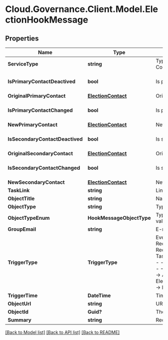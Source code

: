 # Cloud.Governance.Client.Model.ElectionHookMessage
## Properties

Name | Type | Description | Notes
------------ | ------------- | ------------- | -------------
**ServiceType** | **string** | Type enum of election, available values: Group Deactivated Contact Election, Site Collection Deactivated Contact Election              , Elect Contact, Specify contact | [optional] 
**IsPrimaryContactDeactived** | **bool** | Is primary contact deactived | [optional] [default to false]
**OriginalPrimaryContact** | [**ElectionContact**](ElectionContact.md) | Original primary contact | [optional] 
**IsPrimaryContactChanged** | **bool** | Is primary contact changed | [optional] [default to false]
**NewPrimaryContact** | [**ElectionContact**](ElectionContact.md) | New primary contact | [optional] 
**IsSecondaryContactDeactived** | **bool** | Is secondary contact deactived | [optional] [default to false]
**OriginalSecondaryContact** | [**ElectionContact**](ElectionContact.md) | Original secondary contact | [optional] 
**IsSecondaryContactChanged** | **bool** | Is secondary contact changed | [optional] [default to false]
**NewSecondaryContact** | [**ElectionContact**](ElectionContact.md) | New secondary contact | [optional] 
**TaskLink** | **string** | Link of task | [optional] 
**ObjectTitle** | **string** | Name of the workspace | [optional] 
**ObjectType** | **string** | Type of the workspace | [optional] 
**ObjectTypeEnum** | **HookMessageObjectType** | Type enum of the workspace, availabe values:SiteCollection,Group,Team,GuestUser,Yammer | [optional] 
**GroupEmail** | **string** | E-mail address of the workspace | [optional] 
**TriggerType** | **TriggerType** | Event type that being triggered, available values and corresponding messages:                            RequestSubmitted,RequestCompleted,RequestCancelled - -- -&gt; RequestHookMessage              TaskCreated,TaskApproved,TaskRejected,ErrorTaskCreated,TaskRetried,TaskSkipped - -- -&gt; TaskHookMessage              RenewalSuccess RenewalException,RenewalOverdue - -- -&gt; RenewalTaskHookMessage              FullyAutoImportSuccess,ConfirmDetailSuccess - -- -&gt; AutoImportProcessHookMessage              ElectionCompleted,ElectionOverdue - --&gt; ElectionHookMessage              LifecycleInactiveTaskCreated,LifecycleLeaseTaskCreated - -- -&gt; ElectionOverdue | [optional] 
**TriggerTime** | **DateTime** | Time that the webhook is triggered | [optional] 
**ObjectUrl** | **string** | URL of the workspace | [optional] 
**ObjectId** | **Guid?** | The unique ID of the workspace | [optional] 
**Summary** | **string** | Request or task summary | [optional] 

[[Back to Model list]](../README.md#documentation-for-models) [[Back to API list]](../README.md#documentation-for-api-endpoints) [[Back to README]](../README.md)

